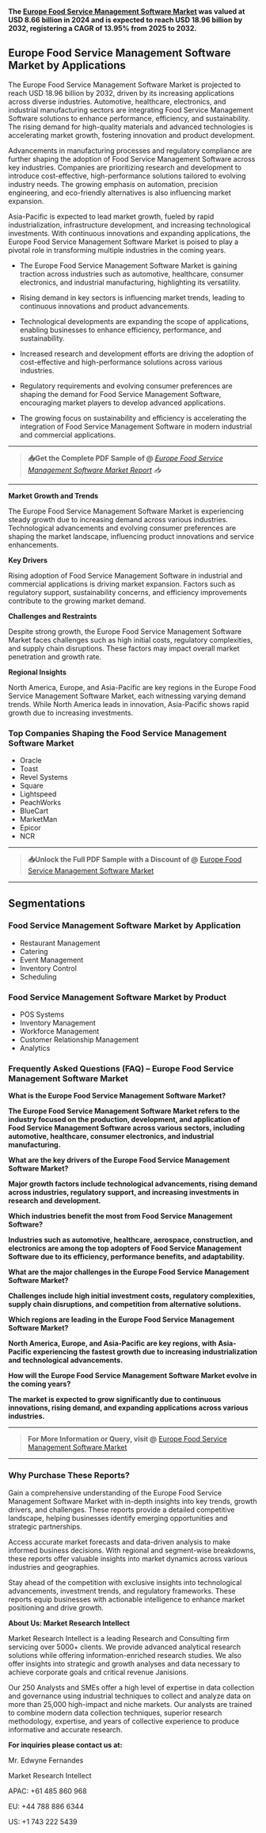 <p><strong>The <a href="https://www.marketresearchintellect.com/download-sample/?rid=427574&amp;utm_source=Pulse-April-Europe&amp;utm_medium=852">Europe Food Service Management Software Market</a> was valued at USD 8.66 billion in 2024 and is expected to reach USD 18.96 billion by 2032, registering a CAGR of 13.95% from 2025 to 2032.</strong></p><h2>Europe Food Service Management Software Market by Applications&nbsp;</h2><p><p>The Europe Food Service Management Software Market is projected to reach USD 18.96 billion by 2032, driven by its increasing applications across diverse industries. Automotive, healthcare, electronics, and industrial manufacturing sectors are integrating Food Service Management Software solutions to enhance performance, efficiency, and sustainability. The rising demand for high-quality materials and advanced technologies is accelerating market growth, fostering innovation and product development.</p><p>Advancements in manufacturing processes and regulatory compliance are further shaping the adoption of Food Service Management Software across key industries. Companies are prioritizing research and development to introduce cost-effective, high-performance solutions tailored to evolving industry needs. The growing emphasis on automation, precision engineering, and eco-friendly alternatives is also influencing market expansion.</p><p>Asia-Pacific is expected to lead market growth, fueled by rapid industrialization, infrastructure development, and increasing technological investments. With continuous innovations and expanding applications, the Europe Food Service Management Software Market is poised to play a pivotal role in transforming multiple industries in the coming years.</p></p><ul><li><p>The Europe Food Service Management Software Market is gaining traction across industries such as automotive, healthcare, consumer electronics, and industrial manufacturing, highlighting its versatility.</p></li><li><p>Rising demand in key sectors is influencing market trends, leading to continuous innovations and product advancements.</p></li><li><p>Technological developments are expanding the scope of applications, enabling businesses to enhance efficiency, performance, and sustainability.</p></li><li><p>Increased research and development efforts are driving the adoption of cost-effective and high-performance solutions across various industries.</p></li><li><p>Regulatory requirements and evolving consumer preferences are shaping the demand for Food Service Management Software, encouraging market players to develop advanced applications.</p></li><li><p>The growing focus on sustainability and efficiency is accelerating the integration of Food Service Management Software in modern industrial and commercial applications.</p></li></ul><hr /><blockquote><p><strong><span class="font-[700]">📥Get the Complete PDF Sample of @ </span></strong><em><span class="font-[700]"><a href="https://www.marketresearchintellect.com/download-sample/?rid=427574&amp;utm_source=Pulse-April-Europe&amp;utm_medium=852" target="_blank" data-tracking-control-name="article-ssr-frontend-pulse_little-text-block" data-tracking-will-navigate="" data-test-link="">Europe Food Service Management Software Market Report</a>&nbsp;📥</span></em></p></blockquote><hr /><p class="" data-start="77" data-end="360"><strong data-start="77" data-end="105">Market Growth and Trends</strong></p><p class="" data-start="77" data-end="360">The Europe Food Service Management Software Market is experiencing steady growth due to increasing demand across various industries. Technological advancements and evolving consumer preferences are shaping the market landscape, influencing product innovations and service enhancements.</p><p class="" data-start="362" data-end="606"><strong data-start="362" data-end="377">Key Drivers</strong></p><p class="" data-start="362" data-end="606">Rising adoption of Food Service Management Software in industrial and commercial applications is driving market expansion. Factors such as regulatory support, sustainability concerns, and efficiency improvements contribute to the growing market demand.</p><p class="" data-start="608" data-end="849"><strong data-start="608" data-end="637">Challenges and Restraints</strong></p><p class="" data-start="608" data-end="849">Despite strong growth, the Europe Food Service Management Software Market faces challenges such as high initial costs, regulatory complexities, and supply chain disruptions. These factors may impact overall market penetration and growth rate.</p><p class="" data-start="851" data-end="1095"><strong data-start="851" data-end="872">Regional Insights</strong></p><p class="" data-start="851" data-end="1095">North America, Europe, and Asia-Pacific are key regions in the Europe Food Service Management Software Market, each witnessing varying demand trends. While North America leads in innovation, Asia-Pacific shows rapid growth due to increasing investments.</p><p><h3>Top Companies Shaping the Food Service Management Software Market </h3><ul><li>Oracle</li><li> Toast</li><li> Revel Systems</li><li> Square</li><li> Lightspeed</li><li> PeachWorks</li><li> BlueCart</li><li> MarketMan</li><li> Epicor</li><li> NCR</li></ul></p><hr /><blockquote><p><strong>📥Unlock the Full PDF Sample with a Discount of @</strong> <a href="https://www.marketresearchintellect.com/ask-for-discount/?rid=427574&amp;utm_source=Pulse-April-Europe&amp;utm_medium=852">Europe Food Service Management Software Market</a></p></blockquote><hr /><p><h2>Segmentations</h2><h3>Food Service Management Software Market by Application</h3><ul><li>Restaurant Management</li><li> Catering</li><li> Event Management</li><li> Inventory Control</li><li> Scheduling</li></ul><h3>Food Service Management Software Market by Product</h3><ul><li>POS Systems</li><li> Inventory Management</li><li> Workforce Management</li><li> Customer Relationship Management</li><li> Analytics</li></ul></p><h3><strong>Frequently Asked Questions (FAQ) &ndash; Europe Food Service Management Software Market</strong></h3><p><strong>What is the Europe Food Service Management Software Market?</strong></p><p><strong>The Europe Food Service Management Software Market refers to the industry focused on the production, development, and application of Food Service Management Software across various sectors, including automotive, healthcare, consumer electronics, and industrial manufacturing.</strong></p><p><strong>What are the key drivers of the Europe Food Service Management Software Market?</strong></p><p><strong>Major growth factors include technological advancements, rising demand across industries, regulatory support, and increasing investments in research and development.</strong></p><p><strong>Which industries benefit the most from Food Service Management Software?</strong></p><p><strong>Industries such as automotive, healthcare, aerospace, construction, and electronics are among the top adopters of Food Service Management Software due to its efficiency, performance benefits, and adaptability.</strong></p><p><strong>What are the major challenges in the Europe Food Service Management Software Market?</strong></p><p><strong>Challenges include high initial investment costs, regulatory complexities, supply chain disruptions, and competition from alternative solutions.</strong></p><p><strong>Which regions are leading in the Europe Food Service Management Software Market?</strong></p><p><strong>North America, Europe, and Asia-Pacific are key regions, with Asia-Pacific experiencing the fastest growth due to increasing industrialization and technological advancements.</strong></p><p><strong>How will the Europe Food Service Management Software Market evolve in the coming years?</strong></p><p><strong>The market is expected to grow significantly due to continuous innovations, rising demand, and expanding applications across various industries.</strong></p><hr /><blockquote><p><span class="font-[700]"><strong>For More Information or Query, visit&nbsp;@</strong>&nbsp;</span><span class="font-[700]"><a href="https://www.marketresearchintellect.com/product/global-food-service-management-software-market-size-and-forecast/?utm_source=Linkedin&utm_medium=852" target="_blank" data-tracking-control-name="article-ssr-frontend-pulse_little-text-block" data-tracking-will-navigate="" data-test-link="">Europe Food Service Management Software Market</a></span></p></blockquote><hr /><h3><strong data-start="0" data-end="31">Why Purchase These Reports?</strong></h3><p class="" data-start="35" data-end="297">Gain a comprehensive understanding of the Europe Food Service Management Software Market with in-depth insights into key trends, growth drivers, and challenges. These reports provide a detailed competitive landscape, helping businesses identify emerging opportunities and strategic partnerships.</p><p class="" data-start="299" data-end="540">Access accurate market forecasts and data-driven analysis to make informed business decisions. With regional and segment-wise breakdowns, these reports offer valuable insights into market dynamics across various industries and geographies.</p><p class="" data-start="542" data-end="784">Stay ahead of the competition with exclusive insights into technological advancements, investment trends, and regulatory frameworks. These reports equip businesses with actionable intelligence to enhance market positioning and drive growth.</p><p><strong><span class="font-[700]">About Us: Market Research Intellect</span></strong></p><p><span class="">Market Research Intellect is a leading Research and Consulting firm servicing over 5000+ clients. We provide advanced analytical research solutions while offering information-enriched research studies.&nbsp;</span>We also offer insights into strategic and growth analyses and data necessary to achieve corporate goals and critical revenue Janisions.</p><p><span class="">Our 250 Analysts and SMEs offer a high level of expertise in data collection and governance using industrial techniques to collect and analyze data on more than 25,000 high-impact and niche markets. Our analysts are trained to combine modern data collection techniques, superior research methodology, expertise, and years of collective experience to produce informative and accurate research.</span></p><p><strong>For inquiries please contact us at:</strong></p><p>Mr. Edwyne Fernandes</p><p>Market Research Intellect</p><p>APAC: +61 485 860 968</p><p>EU: +44 788 886 6344</p><p>US: +1 743 222 5439</p>